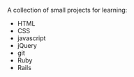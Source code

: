 A collection of small projects for learning:

* HTML
* CSS
* javascript
* jQuery
* git
* Ruby
* Rails
